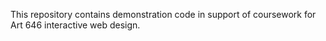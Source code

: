 This repository contains demonstration code in support of coursework for Art 646 interactive web design.
